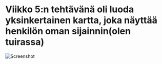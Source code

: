 # Viikko 5:n tehtävänä oli luoda yksinkertainen kartta, joka näyttää henkilön oman sijainnin(olen tuirassa)
![Screenshot](https://github.com/Sakkeyy/IN00CT08-3005-Homework/assets/127964245/ff7f1c86-acc8-401b-acc4-7a37f403d5a9)
